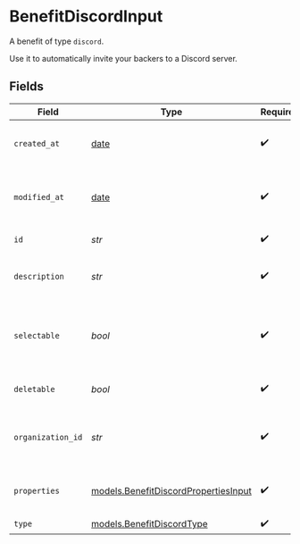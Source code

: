 # BenefitDiscordInput

A benefit of type `discord`.

Use it to automatically invite your backers to a Discord server.


## Fields

| Field                                                                              | Type                                                                               | Required                                                                           | Description                                                                        |
| ---------------------------------------------------------------------------------- | ---------------------------------------------------------------------------------- | ---------------------------------------------------------------------------------- | ---------------------------------------------------------------------------------- |
| `created_at`                                                                       | [date](https://docs.python.org/3/library/datetime.html#date-objects)               | :heavy_check_mark:                                                                 | Creation timestamp of the object.                                                  |
| `modified_at`                                                                      | [date](https://docs.python.org/3/library/datetime.html#date-objects)               | :heavy_check_mark:                                                                 | Last modification timestamp of the object.                                         |
| `id`                                                                               | *str*                                                                              | :heavy_check_mark:                                                                 | The ID of the benefit.                                                             |
| `description`                                                                      | *str*                                                                              | :heavy_check_mark:                                                                 | The description of the benefit.                                                    |
| `selectable`                                                                       | *bool*                                                                             | :heavy_check_mark:                                                                 | Whether the benefit is selectable when creating a product.                         |
| `deletable`                                                                        | *bool*                                                                             | :heavy_check_mark:                                                                 | Whether the benefit is deletable.                                                  |
| `organization_id`                                                                  | *str*                                                                              | :heavy_check_mark:                                                                 | The ID of the organization owning the benefit.                                     |
| `properties`                                                                       | [models.BenefitDiscordPropertiesInput](../models/benefitdiscordpropertiesinput.md) | :heavy_check_mark:                                                                 | Properties for a benefit of type `discord`.                                        |
| `type`                                                                             | [models.BenefitDiscordType](../models/benefitdiscordtype.md)                       | :heavy_check_mark:                                                                 | N/A                                                                                |